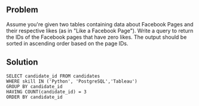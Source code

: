 ## Problem

Assume you're given two tables containing data about Facebook Pages and their respective likes (as in "Like a Facebook Page").
Write a query to return the IDs of the Facebook pages that have zero likes. The output should be sorted in ascending order based on the page IDs.

## Solution

    SELECT candidate_id FROM candidates
    WHERE skill IN ('Python', 'PostgreSQL','Tableau')
    GROUP BY candidate_id
    HAVING COUNT(candidate_id) = 3
    ORDER BY candidate_id
